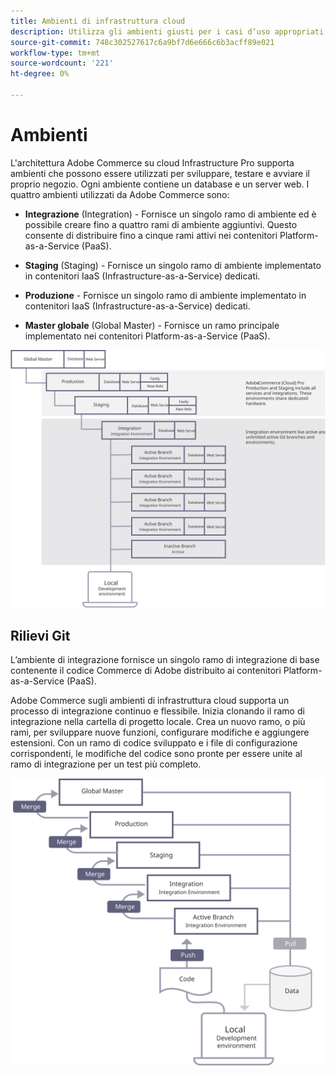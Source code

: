 ```yaml
---
title: Ambienti di infrastruttura cloud
description: Utilizza gli ambienti giusti per i casi d’uso appropriati.
source-git-commit: 748c302527617c6a9bf7d6e666c6b3acff89e021
workflow-type: tm+mt
source-wordcount: '221'
ht-degree: 0%

---
```



# Ambienti

L&#39;architettura Adobe Commerce su cloud Infrastructure Pro supporta ambienti che possono essere utilizzati per sviluppare, testare e avviare il proprio negozio. Ogni ambiente contiene un database e un server web. I quattro ambienti utilizzati da Adobe Commerce sono:

- **Integrazione** (Integration) - Fornisce un singolo ramo di ambiente ed è possibile creare fino a quattro rami di ambiente aggiuntivi. Questo consente di distribuire fino a cinque rami attivi nei contenitori Platform-as-a-Service (PaaS).

- **Staging** (Staging) - Fornisce un singolo ramo di ambiente implementato in contenitori IaaS (Infrastructure-as-a-Service) dedicati.

- **Produzione** - Fornisce un singolo ramo di ambiente implementato in contenitori IaaS (Infrastructure-as-a-Service) dedicati.

- **Master globale** (Global Master) - Fornisce un ramo principale implementato nei contenitori Platform-as-a-Service (PaaS).

![Diagramma che mostra la relazione tra gli ambienti Adobe Commerce cloud](../../../assets/playbooks/environment-diagram.svg)

## Rilievi Git

L’ambiente di integrazione fornisce un singolo ramo di integrazione di base contenente il codice Commerce di Adobe distribuito ai contenitori Platform-as-a-Service (PaaS).

Adobe Commerce sugli ambienti di infrastruttura cloud supporta un processo di integrazione continuo e flessibile. Inizia clonando il ramo di integrazione nella cartella di progetto locale. Crea un nuovo ramo, o più rami, per sviluppare nuove funzioni, configurare modifiche e aggiungere estensioni. Con un ramo di codice sviluppato e i file di configurazione corrispondenti, le modifiche del codice sono pronte per essere unite al ramo di integrazione per un test più completo.

![Diagramma che mostra la strategia di diramazione basata su Git per gli ambienti Adobe Commerce cloud](../../../assets/playbooks/branching-diagram.svg)
